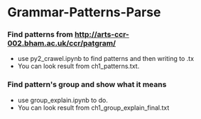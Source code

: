 # Grammar-Patterns-Parse


### Find patterns from http://arts-ccr-002.bham.ac.uk/ccr/patgram/
* use py2_crawel.ipynb to find patterns and then writing to .tx
* You can look result from ch1_patterns.txt. 

### Find pattern's group and show what it means
* use group_explain.ipynb to do.
* You can look result from ch1_group_explain_final.txt




